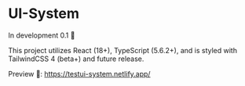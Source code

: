 # UI-System
In development 0.1 🔧

This project utilizes React (18+), TypeScript (5.6.2+), and is styled with TailwindCSS 4 (beta+) and future release.

Preview 🔗: https://testui-system.netlify.app/